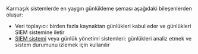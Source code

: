 Karmaşık sistemlerde en yaygın günlükleme şeması aşağıdaki bileşenlerden oluşur:

* Veri toplayıcı: birden fazla kaynaktan günlükleri kabul eder ve günlükleri SIEM sistemine iletir
* [SIEM sistemi](https://www.wallarm.com/what/siem-whats-security-information-and-event-management-technology-part-1) veya günlük yönetimi sistemleri: günlükleri analiz etmek ve sistem durumunu izlemek için kullanılır